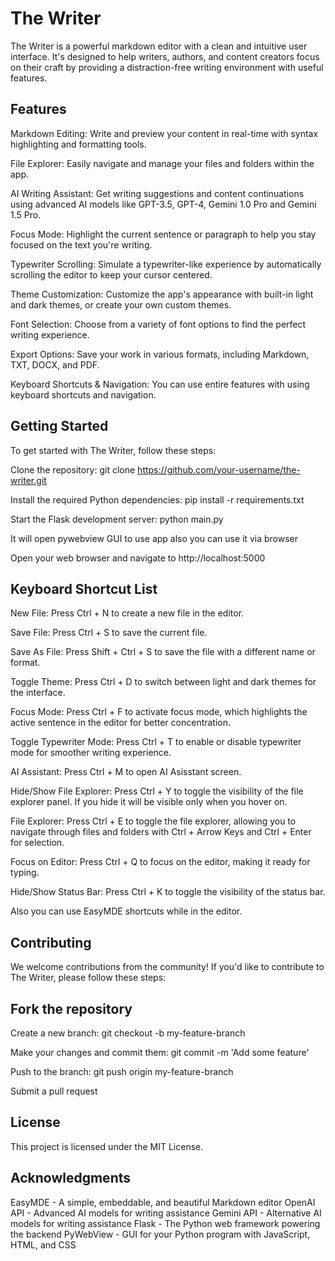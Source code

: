 # The Writer

The Writer is a powerful markdown editor with a clean and intuitive user interface. It's designed to help writers, authors, and content creators focus on their craft by providing a distraction-free writing environment with useful features.


## Features

Markdown Editing: Write and preview your content in real-time with syntax highlighting and formatting tools.

File Explorer: Easily navigate and manage your files and folders within the app.

AI Writing Assistant: Get writing suggestions and content continuations using advanced AI models like GPT-3.5, GPT-4, Gemini 1.0 Pro and Gemini 1.5 Pro.

Focus Mode: Highlight the current sentence or paragraph to help you stay focused on the text you're writing.

Typewriter Scrolling: Simulate a typewriter-like experience by automatically scrolling the editor to keep your cursor centered.

Theme Customization: Customize the app's appearance with built-in light and dark themes, or create your own custom themes.

Font Selection: Choose from a variety of font options to find the perfect writing experience.

Export Options: Save your work in various formats, including Markdown, TXT, DOCX, and PDF.

Keyboard Shortcuts & Navigation: You can use entire features with using keyboard shortcuts and navigation.


## Getting Started

To get started with The Writer, follow these steps:

Clone the repository: git clone https://github.com/your-username/the-writer.git

Install the required Python dependencies: pip install -r requirements.txt

Start the Flask development server: python main.py

It will open pywebview GUI to use app also you can use it via browser

Open your web browser and navigate to http://localhost:5000


## Keyboard Shortcut List

New File: Press Ctrl + N to create a new file in the editor.

Save File: Press Ctrl + S to save the current file.

Save As File: Press Shift + Ctrl + S to save the file with a different name or format.

Toggle Theme: Press Ctrl + D to switch between light and dark themes for the interface.

Focus Mode: Press Ctrl + F to activate focus mode, which highlights the active sentence in the editor for better concentration.

Toggle Typewriter Mode: Press Ctrl + T to enable or disable typewriter mode for smoother writing experience.

AI Assistant: Press Ctrl + M to open AI Asisstant screen.

Hide/Show File Explorer: Press Ctrl + Y to toggle the visibility of the file explorer panel. If you hide it will be visible only when you hover on.

File Explorer: Press Ctrl + E to toggle the file explorer, allowing you to navigate through files and folders with Ctrl + Arrow Keys and Ctrl + Enter for selection.

Focus on Editor: Press Ctrl + Q to focus on the editor, making it ready for typing.

Hide/Show Status Bar: Press Ctrl + K to toggle the visibility of the status bar.

Also you can use EasyMDE shortcuts while in the editor.


## Contributing

We welcome contributions from the community! If you'd like to contribute to The Writer, please follow these steps:


## Fork the repository

Create a new branch: git checkout -b my-feature-branch

Make your changes and commit them: git commit -m 'Add some feature'

Push to the branch: git push origin my-feature-branch

Submit a pull request


## License

This project is licensed under the MIT License.

## Acknowledgments
EasyMDE - A simple, embeddable, and beautiful Markdown editor
OpenAI API - Advanced AI models for writing assistance
Gemini API - Alternative AI models for writing assistance
Flask - The Python web framework powering the backend
PyWebView - GUI for your Python program with JavaScript, HTML, and CSS
